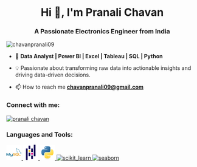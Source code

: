 <h1 align="center">Hi 👋, I'm Pranali Chavan</h1>
<h3 align="center">A Passionate Electronics Engineer from India</h3>

<p align="left"> <img src="https://komarev.com/ghpvc/?username=chavanpranali09&label=Profile%20views&color=0e75b6&style=flat" alt="chavanpranali09" /> </p>

- 🎯 **Data Analyst | Power BI | Excel | Tableau | SQL | Python**
- 💡 Passionate about transforming raw data into actionable insights and driving data-driven decisions.

- 📫 How to reach me **chavanpranali09@gmail.com**

<h3 align="left">Connect with me:</h3>
<p align="left">
<a href="https://linkedin.com/in/pranali chavan" target="blank"><img align="center" src="https://raw.githubusercontent.com/rahuldkjain/github-profile-readme-generator/master/src/images/icons/Social/linked-in-alt.svg" alt="pranali chavan" height="30" width="40" /></a>
</p>

<h3 align="left">Languages and Tools:</h3>
<p align="left"> <a href="https://www.mysql.com/" target="_blank" rel="noreferrer"> <img src="https://raw.githubusercontent.com/devicons/devicon/master/icons/mysql/mysql-original-wordmark.svg" alt="mysql" width="40" height="40"/> </a> <a href="https://pandas.pydata.org/" target="_blank" rel="noreferrer"> <img src="https://raw.githubusercontent.com/devicons/devicon/2ae2a900d2f041da66e950e4d48052658d850630/icons/pandas/pandas-original.svg" alt="pandas" width="40" height="40"/> </a> <a href="https://www.python.org" target="_blank" rel="noreferrer"> <img src="https://raw.githubusercontent.com/devicons/devicon/master/icons/python/python-original.svg" alt="python" width="40" height="40"/> </a> <a href="https://scikit-learn.org/" target="_blank" rel="noreferrer"> <img src="https://upload.wikimedia.org/wikipedia/commons/0/05/Scikit_learn_logo_small.svg" alt="scikit_learn" width="40" height="40"/> </a> <a href="https://seaborn.pydata.org/" target="_blank" rel="noreferrer"> <img src="https://seaborn.pydata.org/_images/logo-mark-lightbg.svg" alt="seaborn" width="40" height="40"/> </a> </p>
